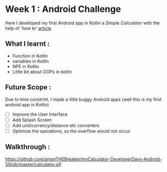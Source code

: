 # Week 1 : Android Challenge

Here I developed my first Android app in Kotlin a *Simple Calculator* with the help of *'how to'* [article](https://medium.com/@olajhidey/how-to-build-a-simple-calculator-app-in-android-studio-using-kotlin-9b942c2d1f15)

## What I learnt :
  - Function in Kotlin 
  - variables in Kotlin
  - NPE in Kotlin
  - Little bit about OOPs in kotlin

## Future Scope :
  Due to time constrint, I made a little buggy Android apps (well this is my first android app in Kotlin)
  - [ ] Improve the User Interface
  - [ ] Add Splash Screen
  - [ ] Add unit/currency/distance etc converters
  - [ ] Optimize the operations, so the overflow would not occur

## Walkthrough : 
 https://github.com/amanTHEBreaker/myCalculator-DeveloperDays-Android-1/blob/master/calculator.gif
  
  

